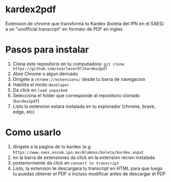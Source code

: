 # kardex2pdf
Extension de chrome que transforma tu Kardex (boleta del IPN en el SAES) a un "unofficial transcript" en formato de PDF en ingles.

# Pasos para instalar

1. Clona este repositorio en tu computadora: `git clone https://github.com/searleser97/kardex2pdf`
1. Abre Chrome o algun derivado
2. Dirigete a `chrome://extensions/` desde tu barra de navegacion
3. Habilita el modo `developer`
4. Da click en `load unpacked`
5. Selecciona el folder que corresponde al repositorio clonado (`kardex2pdf`)
6. Listo la extension estara instalada en tu explorador (chrome, brave, edge, etc)

# Como usarlo

1. dirigete a la pagina de tu kardex (e.g. `https://www.saes.escom.ipn.mx/Alumnos/boleta/kardex.aspx`)
2. en la barra de extensiones da click en la extension recien instalada
3. posteriormente da click en `convert to transcript`
4. Listo, la extension te descargara tu transcript en HTML para que luego tu puedas obtener el PDF o incluso modificar antes de descargar el PDF

